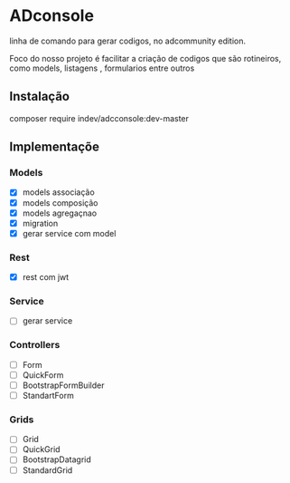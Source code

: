 # ADconsole

linha de comando para gerar codigos, no adcommunity edition.

Foco do nosso projeto é facilitar a criação de codigos que são rotineiros,
como models, listagens , formularios entre outros

## Instalação

composer require indev/adcconsole:dev-master

## Implementaçõe

### Models
- [x] models associação
- [x] models composição
- [x] models agregaçnao
- [x] migration 
- [x] gerar service  com model

### Rest
- [x] rest com jwt 

### Service 
- [ ] gerar service 

### Controllers
- [ ] Form
- [ ] QuickForm
- [ ] BootstrapFormBuilder
- [ ] StandartForm

### Grids
- [ ] Grid
- [ ] QuickGrid
- [ ] BootstrapDatagrid
- [ ] StandardGrid